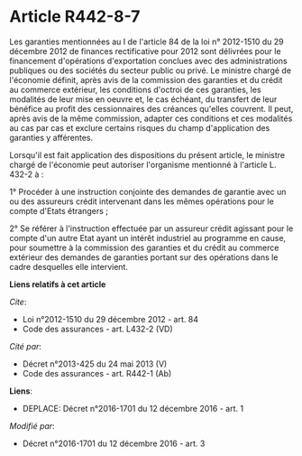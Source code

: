 # Article R442-8-7

Les garanties mentionnées au I de l'article 84 de la loi n° 2012-1510 du 29 décembre 2012 de finances rectificative pour 2012
sont délivrées pour le financement d'opérations d'exportation conclues avec des administrations publiques ou des sociétés du
secteur public ou privé. Le ministre chargé de l'économie définit, après avis de la commission des garanties et du crédit au
commerce extérieur, les conditions d'octroi de ces garanties, les modalités de leur mise en oeuvre et, le cas échéant, du
transfert de leur bénéfice au profit des cessionnaires des créances qu'elles couvrent. Il peut, après avis de la même
commission, adapter ces conditions et ces modalités au cas par cas et exclure certains risques du champ d'application des
garanties y afférentes. 

Lorsqu'il est fait application des dispositions du présent article, le ministre chargé de l'économie peut autoriser
l'organisme mentionné à l'article L. 432-2 à : 

1° Procéder à une instruction conjointe des demandes de garantie avec un ou des assureurs crédit intervenant dans les mêmes
opérations pour le compte d'Etats étrangers ; 

2° Se référer à l'instruction effectuée par un assureur crédit agissant pour le compte d'un autre Etat ayant un intérêt
industriel au programme en cause, pour soumettre à la commission des garanties et du crédit au commerce extérieur des
demandes de garanties portant sur des opérations dans le cadre desquelles elle intervient.

**Liens relatifs à cet article**

_Cite_:

  - Loi n°2012-1510 du 29 décembre 2012 - art. 84
  - Code des assurances - art. L432-2 (VD)

_Cité par_:

  - Décret n°2013-425 du 24 mai 2013 (V)
  - Code des assurances - art. R442-1 (Ab)

**Liens**:

  - DEPLACE: Décret n°2016-1701 du 12 décembre 2016 - art. 1

_Modifié par_:

  - Décret n°2016-1701 du 12 décembre 2016 - art. 3
